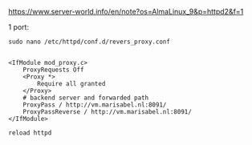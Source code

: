 https://www.server-world.info/en/note?os=AlmaLinux_9&p=httpd2&f=1

1 port:
```
sudo nano /etc/httpd/conf.d/revers_proxy.conf


<IfModule mod_proxy.c>
    ProxyRequests Off
    <Proxy *>
        Require all granted
    </Proxy>
    # backend server and forwarded path
    ProxyPass / http://vm.marisabel.nl:8091/
    ProxyPassReverse / http://vm.marisabel.nl:8091/
</IfModule> 

reload httpd
```
